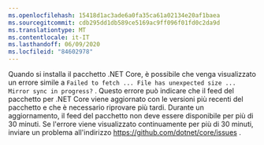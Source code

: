 ```yaml
---
ms.openlocfilehash: 15418d1ac3ade6a0fa35ca61a02134e20af1baea
ms.sourcegitcommit: cdb295dd1db589ce5169ac9ff096f01fd0c2da9d
ms.translationtype: MT
ms.contentlocale: it-IT
ms.lasthandoff: 06/09/2020
ms.locfileid: "84602978"
---
```


Quando si installa il pacchetto .NET Core, è possibile che venga visualizzato un errore simile a `Failed to fetch ... File has unexpected size ... Mirror sync in progress?` . Questo errore può indicare che il feed del pacchetto per .NET Core viene aggiornato con le versioni più recenti del pacchetto e che è necessario riprovare più tardi. Durante un aggiornamento, il feed del pacchetto non deve essere disponibile per più di 30 minuti. Se l'errore viene visualizzato continuamente per più di 30 minuti, inviare un problema all'indirizzo <https://github.com/dotnet/core/issues> .
